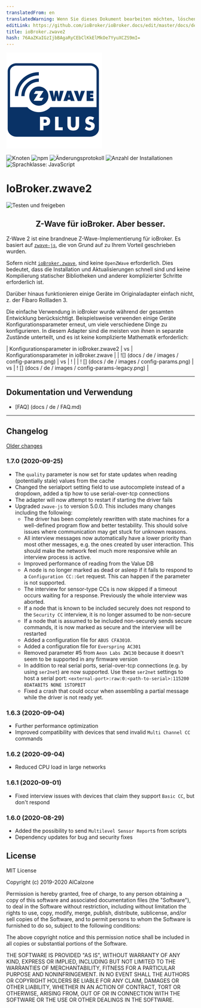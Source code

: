 ```yaml
---
translatedFrom: en
translatedWarning: Wenn Sie dieses Dokument bearbeiten möchten, löschen Sie bitte das Feld "translationsFrom". Andernfalls wird dieses Dokument automatisch erneut übersetzt
editLink: https://github.com/ioBroker/ioBroker.docs/edit/master/docs/de/adapterref/iobroker.zwave2/README.md
title: ioBroker.zwave2
hash: 76AaZKaIGzIjbBAgaRyCEbClKkElMkOe7YyuXCZS9mI=
---
```

![Logo](../../../en/adapterref/iobroker.zwave2/admin/zwave2.svg)

![Knoten](https://img.shields.io/node/v/iobroker.zwave2.svg)
![npm](https://img.shields.io/npm/v/iobroker.zwave2.svg)
![Änderungsprotokoll](https://img.shields.io/badge/read-Changelog-informational)
![Anzahl der Installationen](http://iobroker.live/badges/zwave2-stable.svg)
![Sprachklasse: JavaScript](https://img.shields.io/lgtm/grade/javascript/g/AlCalzone/ioBroker.zwave2.svg?logo=lgtm&logoWidth=18)

# IoBroker.zwave2
![Testen und freigeben](https://github.com/AlCalzone/iobroker.zwave2/workflows/Test%20and%20Release/badge.svg)

<h2 align="center">Z-Wave für ioBroker. Aber besser.</h3>

Z-Wave 2 ist eine brandneue Z-Wave-Implementierung für ioBroker. Es basiert auf [`zwave-js`](https://github.com/AlCalzone/node-zwave-js), die von Grund auf zu Ihrem Vorteil geschrieben wurden.

Sofern nicht [`ioBroker.zwave`](https://github.com/ioBroker/ioBroker.zwave/), sind keine `OpenZWave` erforderlich. Dies bedeutet, dass die Installation und Aktualisierungen schnell sind und keine Kompilierung statischer Bibliotheken und anderer komplizierter Schritte erforderlich ist.

Darüber hinaus funktionieren einige Geräte im Originaladapter einfach nicht, z. der Fibaro Rollladen 3.

Die einfache Verwendung in ioBroker wurde während der gesamten Entwicklung berücksichtigt. Beispielsweise verwenden einige Geräte Konfigurationsparameter erneut, um viele verschiedene Dinge zu konfigurieren. In diesem Adapter sind die meisten von ihnen in separate Zustände unterteilt, und es ist keine komplizierte Mathematik erforderlich:

| Konfigurationsparameter in ioBroker.zwave2 | vs | Konfigurationsparameter in ioBroker.zwave |
| ![] (docs / de / images / config-params.png) | vs | ! [](../../../en/adapterref/iobroker.zwave2/docs/de/images/config-params-legacy.png) |
| ! [] (docs / de / images / config-params.png) | vs | ! [] (docs / de / images / config-params-legacy.png) |

---

## Dokumentation und Verwendung
* [FAQ] (docs / de / FAQ.md)

---

## Changelog
[Older changes](CHANGELOG_OLD.md)
<!--
	Placeholder for next versions:
	### __WORK IN PROGRESS__
-->

### 1.7.0 (2020-09-25)
* The `quality` parameter is now set for state updates when reading (potentially stale) values from the cache
* Changed the serialport setting field to use autocomplete instead of a dropdown, added a tip how to use serial-over-tcp connections
* The adapter will now attempt to restart if starting the driver fails
* Upgraded `zwave-js` to version 5.0.0. This includes many changes including the following:
  * The driver has been completely rewritten with state machines for a well-defined program flow and better testability. This should solve issues where communication may get stuck for unknown reasons.
  * All interview messages now automatically have a lower priority than most other messages, e.g. the ones created by user interaction. This should make the network feel much more responsive while an interview process is active.
  * Improved performance of reading from the Value DB
  * A node is no longer marked as dead or asleep if it fails to respond to a `Configuration CC::Get` request. This can happen if the parameter is not supported.
  * The interview for sensor-type CCs is now skipped if a timeout occurs waiting for a response. Previously the whole interview was aborted.
  * If a node that is known to be included securely does not respond to the `Security CC` interview, it is no longer assumed to be non-secure
  * If a node that is assumed to be included non-securely sends secure commands, it is now marked as secure and the interview will be restarted
  * Added a configuration file for `ABUS CFA3010`.
  * Added a configuration file for `Everspring AC301`
  * Removed parameter #5 from `Aeon Labs ZW130` because it doesn't seem to be supported in any firmware version
  * In addition to real serial ports, serial-over-tcp connections (e.g. by using `ser2net`) are now supported. Use these `ser2net` settings to host a serial port: `<external-port>:raw:0:<path-to-serial>:115200 8DATABITS NONE 1STOPBIT`
  * Fixed a crash that could occur when assembling a partial message while the driver is not ready yet.

### 1.6.3 (2020-09-04)
* Further performance optimization
* Improved compatibility with devices that send invalid `Multi Channel CC` commands

### 1.6.2 (2020-09-04)
* Reduced CPU load in large networks

### 1.6.1 (2020-09-01)
* Fixed interview issues with devices that claim they support `Basic CC`, but don't respond

### 1.6.0 (2020-08-29)
* Added the possibility to send `Multilevel Sensor Report`s from scripts
* Dependency updates for bug and security fixes

## License

MIT License

Copyright (c) 2019-2020 AlCalzone

Permission is hereby granted, free of charge, to any person obtaining a copy
of this software and associated documentation files (the "Software"), to deal
in the Software without restriction, including without limitation the rights
to use, copy, modify, merge, publish, distribute, sublicense, and/or sell
copies of the Software, and to permit persons to whom the Software is
furnished to do so, subject to the following conditions:

The above copyright notice and this permission notice shall be included in all
copies or substantial portions of the Software.

THE SOFTWARE IS PROVIDED "AS IS", WITHOUT WARRANTY OF ANY KIND, EXPRESS OR
IMPLIED, INCLUDING BUT NOT LIMITED TO THE WARRANTIES OF MERCHANTABILITY,
FITNESS FOR A PARTICULAR PURPOSE AND NONINFRINGEMENT. IN NO EVENT SHALL THE
AUTHORS OR COPYRIGHT HOLDERS BE LIABLE FOR ANY CLAIM, DAMAGES OR OTHER
LIABILITY, WHETHER IN AN ACTION OF CONTRACT, TORT OR OTHERWISE, ARISING FROM,
OUT OF OR IN CONNECTION WITH THE SOFTWARE OR THE USE OR OTHER DEALINGS IN THE
SOFTWARE.
